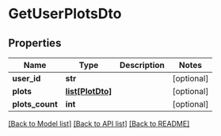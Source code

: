 # GetUserPlotsDto

## Properties
Name | Type | Description | Notes
------------ | ------------- | ------------- | -------------
**user_id** | **str** |  | [optional] 
**plots** | [**list[PlotDto]**](PlotDto.md) |  | [optional] 
**plots_count** | **int** |  | [optional] 

[[Back to Model list]](../README.md#documentation-for-models) [[Back to API list]](../README.md#documentation-for-api-endpoints) [[Back to README]](../README.md)


